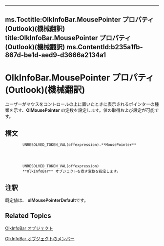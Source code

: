 

---
ms.Toctitle:OlkInfoBar.MousePointer プロパティ (Outlook)(機械翻訳)
title:OlkInfoBar.MousePointer プロパティ (Outlook)(機械翻訳)
ms.ContentId:b235a1fb-867d-be1d-aed9-d3666a2134a1
---
# OlkInfoBar.MousePointer プロパティ (Outlook)(機械翻訳)




ユーザーがマウスをコントロールの上に置いたときに表示されるポインターの種類を示す、**OlMousePointer** の定数を設定します。値の取得および設定が可能です。

## 構文

            UNRESOLVED_TOKEN_VAL(offexpression).**MousePointer**




            UNRESOLVED_TOKEN_VAL(offexpression)
            **OlkInfoBar** オブジェクトを表す変数を指定します。



## 注釈
既定値は、 **olMousePointerDefault**です。



## Related Topics

[OlkInfoBar オブジェクト](1aec19db-d28b-ef9b-3227-45aa4a296de6.md)

[OlkInfoBar オブジェクトのメンバー](e7675cde-b1f0-153a-f4a9-b2d3bf5a0aff.md)





